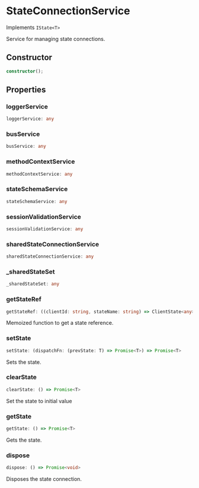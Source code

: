 # StateConnectionService

Implements `IState<T>`

Service for managing state connections.

## Constructor

```ts
constructor();
```

## Properties

### loggerService

```ts
loggerService: any
```

### busService

```ts
busService: any
```

### methodContextService

```ts
methodContextService: any
```

### stateSchemaService

```ts
stateSchemaService: any
```

### sessionValidationService

```ts
sessionValidationService: any
```

### sharedStateConnectionService

```ts
sharedStateConnectionService: any
```

### _sharedStateSet

```ts
_sharedStateSet: any
```

### getStateRef

```ts
getStateRef: ((clientId: string, stateName: string) => ClientState<any>) & IClearableMemoize<string> & IControlMemoize<string, ClientState<any>>
```

Memoized function to get a state reference.

### setState

```ts
setState: (dispatchFn: (prevState: T) => Promise<T>) => Promise<T>
```

Sets the state.

### clearState

```ts
clearState: () => Promise<T>
```

Set the state to initial value

### getState

```ts
getState: () => Promise<T>
```

Gets the state.

### dispose

```ts
dispose: () => Promise<void>
```

Disposes the state connection.
